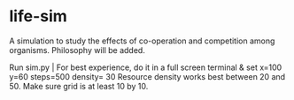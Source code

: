 # life-sim
A simulation to study the effects of co-operation and competition among organisms. Philosophy will be added. 

Run sim.py | For best experience, do it in a full screen terminal & set x=100 y=60 steps=500 density= 30
Resource density works best between 20 and 50. Make sure grid is at least 10 by 10. 